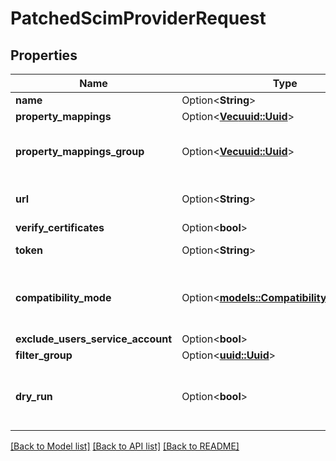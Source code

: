 # PatchedScimProviderRequest

## Properties

Name | Type | Description | Notes
------------ | ------------- | ------------- | -------------
**name** | Option<**String**> |  | [optional]
**property_mappings** | Option<[**Vec<uuid::Uuid>**](uuid::Uuid.md)> |  | [optional]
**property_mappings_group** | Option<[**Vec<uuid::Uuid>**](uuid::Uuid.md)> | Property mappings used for group creation/updating. | [optional]
**url** | Option<**String**> | Base URL to SCIM requests, usually ends in /v2 | [optional]
**verify_certificates** | Option<**bool**> |  | [optional]
**token** | Option<**String**> | Authentication token | [optional]
**compatibility_mode** | Option<[**models::CompatibilityModeEnum**](CompatibilityModeEnum.md)> | Alter authentik behavior for vendor-specific SCIM implementations. | [optional]
**exclude_users_service_account** | Option<**bool**> |  | [optional]
**filter_group** | Option<[**uuid::Uuid**](uuid::Uuid.md)> |  | [optional]
**dry_run** | Option<**bool**> | When enabled, provider will not modify or create objects in the remote system. | [optional]

[[Back to Model list]](../README.md#documentation-for-models) [[Back to API list]](../README.md#documentation-for-api-endpoints) [[Back to README]](../README.md)


